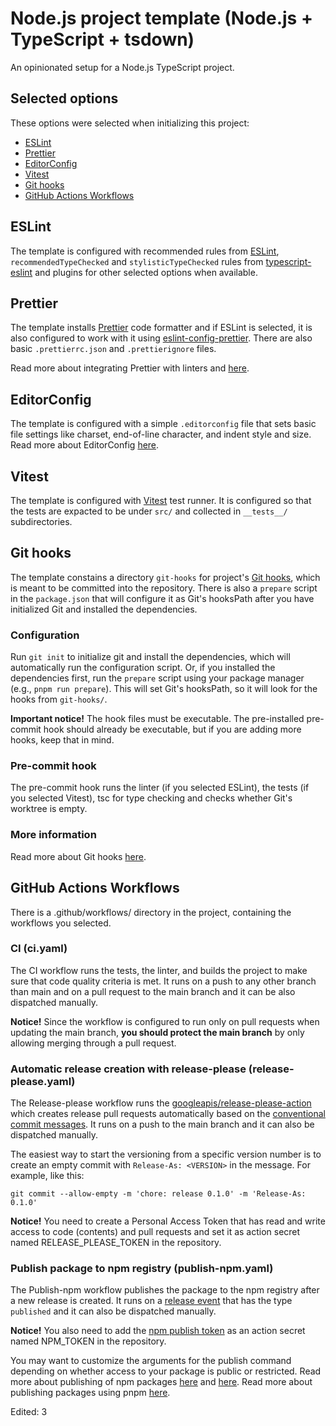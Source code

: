 # Node.js project template (Node.js + TypeScript + tsdown)

An opinionated setup for a Node.js TypeScript project.

## Selected options

These options were selected when initializing this project:

- [ESLint](#eslint)
- [Prettier](#prettier)
- [EditorConfig](#editorconfig)
- [Vitest](#vitest)
- [Git hooks](#git-hooks)
- [GitHub Actions Workflows](#github-actions-workflows)

## ESLint

The template is configured with recommended rules from
[ESLint](https://eslint.org/docs/latest/), `recommendedTypeChecked` and
`stylisticTypeChecked` rules from
[typescript-eslint](https://typescript-eslint.io/getting-started/) and
plugins for other selected options when available.

## Prettier

The template installs [Prettier](https://prettier.io/docs/) code formatter and if
ESLint is selected, it is also configured to work with it using
[eslint-config-prettier](https://github.com/prettier/eslint-config-prettier).
There are also basic `.prettierrc.json` and `.prettierignore` files.

Read more about integrating Prettier with linters
and [here](https://prettier.io/docs/integrating-with-linters).

## EditorConfig

The template is configured with a simple `.editorconfig` file that
sets basic file settings like charset, end-of-line character, and indent style
and size. Read more about EditorConfig [here](https://editorconfig.org/).

## Vitest

The template is configured with [Vitest](https://vitest.dev/guide/) test
runner. It is configured so that the tests are expacted to be under `src/` and
collected in `__tests__/` subdirectories.

## Git hooks

The template constains a directory `git-hooks` for project's
[Git hooks](https://git-scm.com/docs/githooks), which is meant to be committed
into the repository. There is also a `prepare` script in the `package.json`
that will configure it as Git's hooksPath after you have initialized Git and
installed the dependencies.

### Configuration

Run `git init` to initialize git and install the dependencies, which will
automatically run the configuration script. Or, if you installed the
dependencies first, run the `prepare` script using your package manager
(e.g., `pnpm run prepare`). This will set Git's hooksPath, so it will look for
the hooks from `git-hooks/`.

**Important notice!** The hook files must be executable. The pre-installed
pre-commit hook should already be executable, but if you are adding more hooks,
keep that in mind.

### Pre-commit hook

The pre-commit hook runs the linter (if you selected ESLint), the tests (if you
selected Vitest), tsc for type checking and checks whether Git's worktree is
empty.

### More information

Read more about Git hooks
[here](https://git-scm.com/book/ms/v2/Customizing-Git-Git-Hooks).

## GitHub Actions Workflows

There is a .github/workflows/ directory in the project, containing the workflows you selected.

### CI (ci.yaml)

The CI workflow runs the tests, the linter, and builds the project to make sure
that code quality criteria is met. It runs on a push to any other branch than
main and on a pull request to the main branch and it can be also dispatched
manually.

**Notice!** Since the workflow is configured to run only on pull requests when
updating the main branch, **you should protect the main branch** by only
allowing merging through a pull request.

### Automatic release creation with release-please (release-please.yaml)

The Release-please workflow runs the
[googleapis/release-please-action](https://github.com/googleapis/release-please-action)
which creates release pull requests automatically based on the [conventional
commit messages](https://www.conventionalcommits.org/). It runs on a push to
the main branch and it can also be dispatched manually.

The easiest way to start the versioning from a specific version number is to
create an empty commit with `Release-As: <VERSION>` in the message. For
example, like this:

```
git commit --allow-empty -m 'chore: release 0.1.0' -m 'Release-As: 0.1.0'
```

**Notice!** You need to create a Personal Access Token that has read and write
access to code (contents) and pull requests and set it as action secret named
RELEASE_PLEASE_TOKEN in the repository.

### Publish package to npm registry (publish-npm.yaml)

The Publish-npm workflow publishes the package to the npm registry after a new
release is created. It runs on a
[release event](https://docs.github.com/en/actions/reference/workflows-and-actions/events-that-trigger-workflows#release)
that has the type `published` and it can also be dispatched manually.

**Notice!** You also need to add the
[npm publish token](https://docs.npmjs.com/creating-and-viewing-access-tokens)
as an action secret named NPM_TOKEN in the repository.

You may want to customize the arguments for the publish command depending on
whether access to your package is public or restricted. Read more about
publishing of npm packages
[here](https://docs.npmjs.com/cli/v11/commands/npm-publish) and
[here](https://docs.npmjs.com/). Read more about publishing packages using pnpm
[here](https://pnpm.io/cli/publish).

Edited: 3
